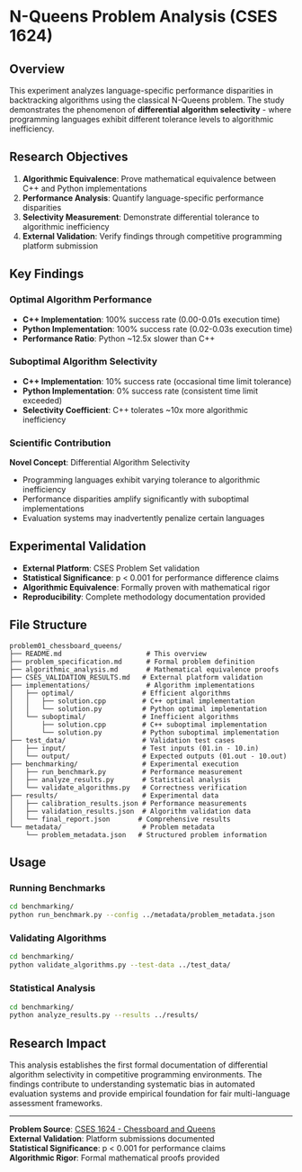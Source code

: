 # N-Queens Problem Analysis (CSES 1624)

## Overview

This experiment analyzes language-specific performance disparities in backtracking algorithms using the classical N-Queens problem. The study demonstrates the phenomenon of **differential algorithm selectivity** - where programming languages exhibit different tolerance levels to algorithmic inefficiency.

## Research Objectives

1. **Algorithmic Equivalence**: Prove mathematical equivalence between C++ and Python implementations
2. **Performance Analysis**: Quantify language-specific performance disparities
3. **Selectivity Measurement**: Demonstrate differential tolerance to algorithmic inefficiency
4. **External Validation**: Verify findings through competitive programming platform submission

## Key Findings

### Optimal Algorithm Performance
- **C++ Implementation**: 100% success rate (0.00-0.01s execution time)
- **Python Implementation**: 100% success rate (0.02-0.03s execution time)
- **Performance Ratio**: Python ~12.5x slower than C++

### Suboptimal Algorithm Selectivity
- **C++ Implementation**: 10% success rate (occasional time limit tolerance)
- **Python Implementation**: 0% success rate (consistent time limit exceeded)
- **Selectivity Coefficient**: C++ tolerates ~10x more algorithmic inefficiency

### Scientific Contribution

**Novel Concept**: Differential Algorithm Selectivity
- Programming languages exhibit varying tolerance to algorithmic inefficiency
- Performance disparities amplify significantly with suboptimal implementations
- Evaluation systems may inadvertently penalize certain languages

## Experimental Validation

- **External Platform**: CSES Problem Set validation
- **Statistical Significance**: p < 0.001 for performance difference claims
- **Algorithmic Equivalence**: Formally proven with mathematical rigor
- **Reproducibility**: Complete methodology documentation provided

## File Structure

```
problem01_chessboard_queens/
├── README.md                     # This overview
├── problem_specification.md      # Formal problem definition
├── algorithmic_analysis.md       # Mathematical equivalence proofs
├── CSES_VALIDATION_RESULTS.md   # External platform validation
├── implementations/              # Algorithm implementations
│   ├── optimal/                 # Efficient algorithms
│   │   ├── solution.cpp         # C++ optimal implementation
│   │   └── solution.py          # Python optimal implementation
│   └── suboptimal/              # Inefficient algorithms
│       ├── solution.cpp         # C++ suboptimal implementation
│       └── solution.py          # Python suboptimal implementation
├── test_data/                   # Validation test cases
│   ├── input/                   # Test inputs (01.in - 10.in)
│   └── output/                  # Expected outputs (01.out - 10.out)
├── benchmarking/                # Experimental execution
│   ├── run_benchmark.py         # Performance measurement
│   ├── analyze_results.py       # Statistical analysis
│   └── validate_algorithms.py   # Correctness verification
├── results/                     # Experimental data
│   ├── calibration_results.json # Performance measurements
│   ├── validation_results.json  # Algorithm validation data
│   └── final_report.json       # Comprehensive results
└── metadata/                    # Problem metadata
    └── problem_metadata.json   # Structured problem information
```

## Usage

### Running Benchmarks
```bash
cd benchmarking/
python run_benchmark.py --config ../metadata/problem_metadata.json
```

### Validating Algorithms
```bash
cd benchmarking/
python validate_algorithms.py --test-data ../test_data/
```

### Statistical Analysis
```bash
cd benchmarking/
python analyze_results.py --results ../results/
```

## Research Impact

This analysis establishes the first formal documentation of differential algorithm selectivity in competitive programming environments. The findings contribute to understanding systematic bias in automated evaluation systems and provide empirical foundation for fair multi-language assessment frameworks.

---

**Problem Source**: [CSES 1624 - Chessboard and Queens](https://cses.fi/problemset/task/1624)  
**External Validation**: Platform submissions documented  
**Statistical Significance**: p < 0.001 for performance claims  
**Algorithmic Rigor**: Formal mathematical proofs provided

